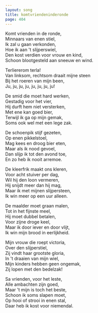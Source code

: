```yaml
---
layout: song
title: komtvriendeninderonde
page: 404
---
```


Komt vrienden in de ronde,  
Minnaars van enen stiel,  
Ik zal u gaan verkonden,  
Hoe ik aan 't slijperswiel,  
Den kost verdien voor vrouw en kind,  
Schoon blootgesteld aan sneeuw en wind.  

Terliererom terla!  
Van linksom, rechtsom draait mijne steen  
Bij het roeren van mijn been,  
Ju, ju, ju, ju, ju, ju, ju, ju!  

De smid die moet hard werken,  
Gestadig voor het vier,  
Hij durft hem niet versterken,  
Met ene kan goed bier,   
Terwijl ik ga op mijn gemak,  
Soms ook wel met een lege zak.  

De schoenpik stijf gezeten,  
Op enen pikkelstoel,  
Mag kees en droog bier eten,  
Maar als ik nood gevoel,  
Dan slijp ik tot den avond toe,  
En zo heb ik nooit arremoe.  

De kleerfrik maakt ons kleren,  
Voor acht stuiver per dag,  
Wil hij den loon vermeren,  
Hij snijdt meer dan hij mag,  
Maar ik met mijnen slijpersteen,  
Ik win meer op een uur alleen.  

De maalder moet graan malen,  
Tot in het fijnste meel,  
Hij moet dubbel betalen,   
Voor zijne droge keel,  
Maar ik door iever en door vlijt,  
Ik win mijn brood in eerlijkheid.  

Mijn vrouw die roept victoria,  
Over den slijperstiel,  
Zij vindt haar grootste gloria,  
In 't draaien van mijn wiel,  
Mijn kinders hebben geen ongemak,  
Zij lopen met den bedelzak!  

Sa vrienden, voor het leste,  
Alle ambachten zijn goed,  
Maar 't mijn is toch het beste,  
Schoon ik soms slapen moet,  
Op hooi of strooi in enen stal,  
Daar heb ik kost voor niemendal.  
